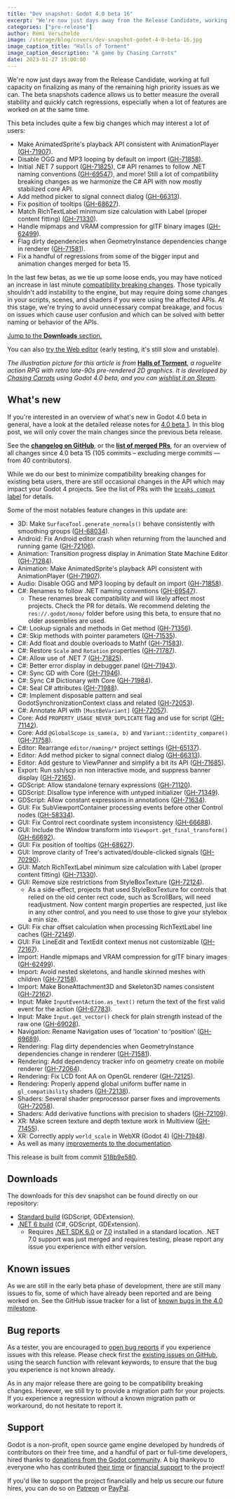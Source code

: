 ```yaml
---
title: "Dev snapshot: Godot 4.0 beta 16"
excerpt: "We're now just days away from the Release Candidate, working at full capacity on finalizing as many of the remaining high priority issues as we can. This beta includes .NET 7 support, better RichTextLabel minimum size calculation, and a lot of general quality of life improvements."
categories: ["pre-release"]
author: Rémi Verschelde
image: /storage/blog/covers/dev-snapshot-godot-4-0-beta-16.jpg
image_caption_title: "Halls of Torment"
image_caption_description: "A game by Chasing Carrots"
date: 2023-01-27 15:00:00
---
```


We're now just days away from the Release Candidate, working at full capacity on finalizing as many of the remaining high priority issues as we can. The beta snapshots cadence allows us to better measure the overall stability and quickly catch regressions, especially when a lot of features are worked on at the same time.

This beta includes quite a few big changes which may interest a lot of users:

- Make AnimatedSprite's playback API consistent with AnimationPlayer ([GH-71907](https://github.com/godotengine/godot/pull/71907)).
- Disable OGG and MP3 looping by default on import ([GH-71858](https://github.com/godotengine/godot/pull/71858)).
- Initial .NET 7 support ([GH-71825](https://github.com/godotengine/godot/pull/71825)), C# API renames to follow .NET naming conventions ([GH-69547](https://github.com/godotengine/godot/pull/69547)), and more! Still a lot of compatibility breaking changes as we harmonize the C# API with now mostly stabilized core API.
- Add method picker to signal connect dialog ([GH-66313](https://github.com/godotengine/godot/pull/66313)).
- Fix position of tooltips ([GH-68627](https://github.com/godotengine/godot/pull/68627)).
- Match RichTextLabel minimum size calculation with Label (proper content fitting) ([GH-71330](https://github.com/godotengine/godot/pull/71330)).
- Handle mipmaps and VRAM compression for glTF binary images ([GH-62499](https://github.com/godotengine/godot/pull/62499)).
- Flag dirty dependencies when GeometryInstance dependencies change in renderer ([GH-71581](https://github.com/godotengine/godot/pull/71581)).
- Fix a handful of regressions from some of the bigger input and animation changes merged for beta 15.

In the last few betas, as we tie up some loose ends, you may have noticed an increase in last minute [compatibility breaking changes](https://github.com/godotengine/godot/pulls?q=is%3Apr+merged%3A2023-01-24T10%3A00..2023-01-27T12%3A00+is%3Amerged+sort%3Acreated-asc+milestone%3A4.0+label%3A%22breaks+compat%22). Those typically shouldn't add instability to the engine, but may require doing some changes in your scripts, scenes, and shaders if you were using the affected APIs. At this stage, we're trying to avoid unnecessary compat breakage, and focus on issues which cause user confusion and which can be solved with better naming or behavior of the APIs.

[Jump to the **Downloads** section.](#downloads)

You can also [try the Web editor](https://editor.godotengine.org/releases/4.0.beta16/godot.editor.html) (early testing, it's still slow and unstable).

*The illustration picture for this article is from* [**Halls of Torment**](https://store.steampowered.com/app/2218750/Halls_of_Torment/?curator_clanid=41324400), *a roguelite action RPG with retro late-90s pre-rendered 2D graphics. It is developed by [Chasing Carrots](https://twitter.com/chasing_carrots) using Godot 4.0 beta, and you can [wishlist it on Steam](https://store.steampowered.com/app/2218750/Halls_of_Torment/?curator_clanid=41324400).*

## What's new

If you're interested in an overview of what's new in Godot 4.0 beta in general, have a look at the detailed release notes for [4.0 beta 1](/article/dev-snapshot-godot-4-0-beta-1). In this blog post, we will only cover the main changes since the previous beta release.

See the [**changelog on GitHub**](https://github.com/godotengine/godot/compare/4fa6edc888cfacd5346bf08afa14b5f5a9bd6d0c...518b9e5801a19229805fe837d7d0cf92920ad413), or the [**list of merged PRs**](https://github.com/godotengine/godot/pulls?q=is%3Apr+merged%3A2023-01-24T10%3A00..2023-01-27T12%3A00+is%3Amerged+sort%3Acreated-asc+milestone%3A4.0), for an overview of all changes since 4.0 beta 15 (105 commits – excluding merge commits ― from 40 contributors).

While we do our best to minimize compatibility breaking changes for existing beta users, there are still occasional changes in the API which may impact your Godot 4 projects. See the list of PRs with the [`breaks compat` label](https://github.com/godotengine/godot/pulls?q=is%3Apr+merged%3A2023-01-24T10%3A00..2023-01-27T12%3A00+is%3Amerged+sort%3Acreated-asc+milestone%3A4.0+label%3A%22breaks+compat%22) for details.

Some of the most notables feature changes in this update are:

- 3D: Make `SurfaceTool.generate_normals()` behave consistently with smoothing groups ([GH-68034](https://github.com/godotengine/godot/pull/68034)).
- Android: Fix Android editor crash when returning from the launched and running game ([GH-72106](https://github.com/godotengine/godot/pull/72106)).
- Animation: Transition progress display in Animation State Machine Editor ([GH-71284](https://github.com/godotengine/godot/pull/71284)).
- Animation: Make AnimatedSprite's playback API consistent with AnimationPlayer ([GH-71907](https://github.com/godotengine/godot/pull/71907)).
- Audio: Disable OGG and MP3 looping by default on import ([GH-71858](https://github.com/godotengine/godot/pull/71858)).
- C#: Renames to follow .NET naming conventions ([GH-69547](https://github.com/godotengine/godot/pull/69547)).
  * These renames break compatibility and will likely affect most projects. Check the PR for details. We recommend deleting the `res://.godot/mono/` folder before using this beta, to ensure that no older assemblies are used.
- C#: Lookup signals and methods in Get method ([GH-71356](https://github.com/godotengine/godot/pull/71356)).
- C#: Skip methods with pointer parameters ([GH-71535](https://github.com/godotengine/godot/pull/71535)).
- C#: Add float and double overloads to Mathf ([GH-71583](https://github.com/godotengine/godot/pull/71583)).
- C#: Restore `Scale` and `Rotation` properties ([GH-71787](https://github.com/godotengine/godot/pull/71787)).
- C#: Allow use of .NET 7 ([GH-71825](https://github.com/godotengine/godot/pull/71825)).
- C#: Better error display in debugger panel ([GH-71943](https://github.com/godotengine/godot/pull/71943)).
- C#: Sync GD with Core ([GH-71946](https://github.com/godotengine/godot/pull/71946)).
- C#: Sync C# Dictionary with Core ([GH-71984](https://github.com/godotengine/godot/pull/71984)).
- C#: Seal C# attributes ([GH-71988](https://github.com/godotengine/godot/pull/71988)).
- C#: Implement disposable pattern and seal GodotSynchronizationContext class and related ([GH-72053](https://github.com/godotengine/godot/pull/72053)).
- C#: Annotate API with `[MustBeVariant]` ([GH-72057](https://github.com/godotengine/godot/pull/72057)).
- Core: Add `PROPERTY_USAGE_NEVER_DUPLICATE` flag and use for script ([GH-71142](https://github.com/godotengine/godot/pull/71142)).
- Core: Add `@GlobalScope` `is_same(a, b)` and `Variant::identity_compare()` ([GH-71758](https://github.com/godotengine/godot/pull/71758)).
- Editor: Rearrange `editor/naming/*` project settings ([GH-65137](https://github.com/godotengine/godot/pull/65137)).
- Editor: Add method picker to signal connect dialog ([GH-66313](https://github.com/godotengine/godot/pull/66313)).
- Editor: Add gesture to ViewPanner and simplify a bit its API ([GH-71685](https://github.com/godotengine/godot/pull/71685)).
- Export: Run ssh/scp in non interactive mode, and suppress banner display ([GH-72165](https://github.com/godotengine/godot/pull/72165)).
- GDScript: Allow standalone ternary expressions ([GH-71120](https://github.com/godotengine/godot/pull/71120)).
- GDScript: Disallow type inference with untyped initializer ([GH-71349](https://github.com/godotengine/godot/pull/71349)).
- GDScript: Allow constant expressions in annotations ([GH-71634](https://github.com/godotengine/godot/pull/71634)).
- GUI: Fix SubViewportContainer processing events before other Control nodes ([GH-58334](https://github.com/godotengine/godot/pull/58334)).
- GUI: Fix Control rect coordinate system inconsistency ([GH-66688](https://github.com/godotengine/godot/pull/66688)).
- GUI: Include the Window transform into `Viewport.get_final_transform()` ([GH-66692](https://github.com/godotengine/godot/pull/66692)).
- GUI: Fix position of tooltips ([GH-68627](https://github.com/godotengine/godot/pull/68627)).
- GUI: Improve clarity of Tree's activated/double-clicked signals ([GH-70290](https://github.com/godotengine/godot/pull/70290)).
- GUI: Match RichTextLabel minimum size calculation with Label (proper content fitting) ([GH-71330](https://github.com/godotengine/godot/pull/71330)).
- GUI: Remove size restrictions from StyleBoxTexture ([GH-72124](https://github.com/godotengine/godot/pull/72124)).
  * As a side-effect, projects that used StyleBoxTexture for controls that relied on the old center rect code, such as ScrollBars, will need readjustment. Now content margin properties are respected, just like in any other control, and you need to use those to give your stylebox a min size.
- GUI: Fix char offset calculation when processing RichTextLabel line caches ([GH-72149](https://github.com/godotengine/godot/pull/72149)).
- GUI: Fix LineEdit and TextEdit context menus not customizable ([GH-72167](https://github.com/godotengine/godot/pull/72167)).
- Import: Handle mipmaps and VRAM compression for glTF binary images ([GH-62499](https://github.com/godotengine/godot/pull/62499)).
- Import: Avoid nested skeletons, and handle skinned meshes with children ([GH-72158](https://github.com/godotengine/godot/pull/72158)).
- Import: Make BoneAttachment3D and Skeleton3D names consistent ([GH-72162](https://github.com/godotengine/godot/pull/72162)).
- Input: Make `InputEventAction.as_text()` return the text of the first valid event for the action ([GH-67783](https://github.com/godotengine/godot/pull/67783)).
- Input: Make `Input.get_vector()` check for plain strength instead of the raw one ([GH-69028](https://github.com/godotengine/godot/pull/69028)).
- Navigation: Rename Navigation uses of 'location' to 'position' ([GH-69689](https://github.com/godotengine/godot/pull/69689)).
- Rendering: Flag dirty dependencies when GeometryInstance dependencies change in renderer ([GH-71581](https://github.com/godotengine/godot/pull/71581)).
- Rendering: Add dependency tracker info on geometry create on mobile renderer ([GH-72064](https://github.com/godotengine/godot/pull/72064)).
- Rendering: Fix LCD font AA on OpenGL renderer ([GH-72125](https://github.com/godotengine/godot/pull/72125)).
- Rendering: Properly append global uniform buffer name in `gl_compatibility` shaders ([GH-72138](https://github.com/godotengine/godot/pull/72138)).
- Shaders: Several shader preprocessor parser fixes and improvements ([GH-72058](https://github.com/godotengine/godot/pull/72058)).
- Shaders: Add derivative functions with precision to shaders ([GH-72109](https://github.com/godotengine/godot/pull/72109)).
- XR: Make screen texture and depth texture work in Multiview ([GH-71455](https://github.com/godotengine/godot/pull/71455)).
- XR: Correctly apply `world_scale` in WebXR (Godot 4) ([GH-71948](https://github.com/godotengine/godot/pull/71948)).
- As well as many [improvements to the documentation](/article/godot-4-0-docs-sprint/).

This release is built from commit [518b9e580](https://github.com/godotengine/godot/commit/518b9e5801a19229805fe837d7d0cf92920ad413).

<a id="downloads"></a>
## Downloads

The downloads for this dev snapshot can be found directly on our repository:

* [Standard build](https://github.com/godotengine/godot-builds/releases/4.0-beta16) (GDScript, GDExtension).
* [.NET 6 build](https://github.com/godotengine/godot-builds/releases/4.0-beta16) (C#, GDScript, GDExtension).
  - Requires [.NET SDK 6.0](https://dotnet.microsoft.com/en-us/download/dotnet/6.0) or [7.0](https://dotnet.microsoft.com/en-us/download/dotnet/7.0) installed in a standard location. .NET 7.0 support was just merged and requires testing, please report any issue you experience with either version.

## Known issues

As we are still in the early beta phase of development, there are still many issues to fix, some of which have already been reported and are being worked on. See the GitHub issue tracker for a list of [known bugs in the 4.0 milestone](https://github.com/godotengine/godot/issues?q=is%3Aissue+is%3Aopen+milestone%3A4.0+label%3Abug+).

## Bug reports

As a tester, you are encouraged to [open bug reports](https://github.com/godotengine/godot/issues) if you experience issues with this release. Please check first the [existing issues on GitHub](https://github.com/godotengine/godot/issues), using the search function with relevant keywords, to ensure that the bug you experience is not known already.

As in any major release there are going to be compatibility breaking changes. However, we still try to provide a migration path for your projects. If you experience a regression without a known migration path or workaround, do not hesitate to report it.

## Support

Godot is a non-profit, open source game engine developed by hundreds of contributors on their free time, and a handful of part or full-time developers, hired thanks to [donations from the Godot community](https://godotengine.org/donate). A big thankyou to everyone who has contributed [their time](https://github.com/godotengine/godot/blob/master/AUTHORS.md) or [financial support](https://github.com/godotengine/godot/blob/master/DONORS.md) to the project!

If you'd like to support the project financially and help us secure our future hires, you can do so on [Patreon](https://www.patreon.com/godotengine) or [PayPal](https://godotengine.org/donate).
